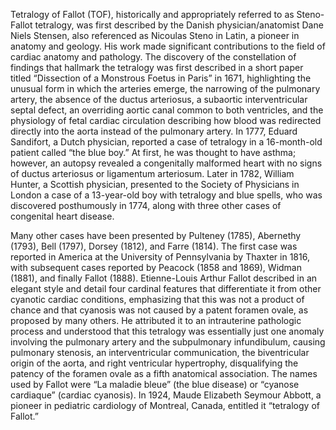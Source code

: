 Tetralogy of Fallot (TOF), historically and appropriately referred to as Steno-Fallot tetralogy, was first described by the Danish physician/anatomist Dane Niels Stensen, also referenced as Nicoulas Steno in Latin, a pioneer in anatomy and geology. His work made significant contributions to the field of cardiac anatomy and pathology. The discovery of the constellation of findings that hallmark the tetralogy was first described in a short paper titled “Dissection of a Monstrous Foetus in Paris” in 1671, highlighting the unusual form in which the arteries emerge, the narrowing of the pulmonary artery, the absence of the ductus arteriosus, a subaortic interventricular septal defect, an overriding aortic canal common to both ventricles, and the physiology of fetal cardiac circulation describing how blood was redirected directly into the aorta instead of the pulmonary artery. In 1777, Eduard Sandifort, a Dutch physician, reported a case of tetralogy in a 16-month-old patient called “the blue boy.” At first, he was thought to have asthma; however, an autopsy revealed a congenitally malformed heart with no signs of ductus arteriosus or ligamentum arteriosum. Later in 1782, William Hunter, a Scottish physician, presented to the Society of Physicians in London a case of a 13-year-old boy with tetralogy and blue spells, who was discovered posthumously in 1774, along with three other cases of congenital heart disease.

Many other cases have been presented by Pulteney (1785), Abernethy (1793), Bell (1797), Dorsey (1812), and Farre (1814). The first case was reported in America at the University of Pennsylvania by Thaxter in 1816, with subsequent cases reported by Peacock (1858 and 1869), Widman (1881), and finally Fallot (1888). Etienne-Louis Arthur Fallot described in an elegant style and detail four cardinal features that differentiate it from other cyanotic cardiac conditions, emphasizing that this was not a product of chance and that cyanosis was not caused by a patent foramen ovale, as proposed by many others. He attributed it to an intrauterine pathologic process and understood that this tetralogy was essentially just one anomaly involving the pulmonary artery and the subpulmonary infundibulum, causing pulmonary stenosis, an interventricular communication, the biventricular origin of the aorta, and right ventricular hypertrophy, disqualifying the patency of the foramen ovale as a fifth anatomical association. The names used by Fallot were “La maladie bleue” (the blue disease) or “cyanose cardiaque” (cardiac cyanosis). In 1924, Maude Elizabeth Seymour Abbott, a pioneer in pediatric cardiology of Montreal, Canada, entitled it “tetralogy of Fallot.”